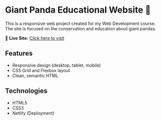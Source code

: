 # Giant Panda Educational Website 🐼

This is a responsive web project created for my Web Development course.  
The site is focused on the conservation and education about giant pandas.

🔗 **Live Site:** [Click here to visit](https://your-site-name.netlify.app)

## Features
- Responsive design (desktop, tablet, mobile)
- CSS Grid and Flexbox layout
- Clean, semantic HTML

## Technologies
- HTML5
- CSS3
- Netlify (Deployment)
